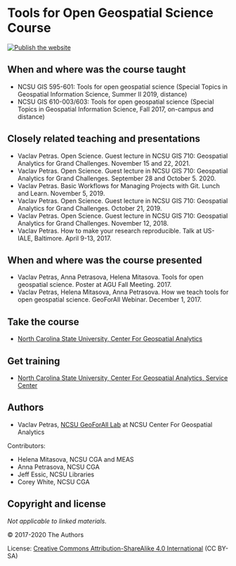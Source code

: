 # Tools for Open Geospatial Science Course

[![Publish the website](https://github.com/ncsu-geoforall-lab/open-science-course/workflows/Publish%20the%20website/badge.svg?branch=main)](https://github.com/ncsu-geoforall-lab/open-science-course/actions?query=workflow%3A%22Publish+the+website%22)

## When and where was the course taught

* NCSU GIS 595-601: Tools for open geospatial science (Special Topics in Geospatial Information Science, Summer II 2019, distance)
* NCSU GIS 610-003/603: Tools for open geospatial science (Special Topics in Geospatial Information Science, Fall 2017, on-campus and distance)

## Closely related teaching and presentations

* Vaclav Petras. Open Science. Guest lecture in NCSU GIS 710: Geospatial Analytics for Grand Challenges. November 15 and 22, 2021.
* Vaclav Petras. Open Science. Guest lecture in NCSU GIS 710: Geospatial Analytics for Grand Challenges. September 28 and October 5. 2020.
* Vaclav Petras. Basic Workflows for Managing Projects with Git. Lunch and Learn. November 5, 2019.
* Vaclav Petras. Open Science. Guest lecture in NCSU GIS 710: Geospatial Analytics for Grand Challenges. October 21, 2019.
* Vaclav Petras. Open Science. Guest lecture in NCSU GIS 710: Geospatial Analytics for Grand Challenges. November 12, 2018.
* Vaclav Petras. How to make your research reproducible. Talk at US-IALE, Baltimore. April 9-13, 2017.

## When and where was the course presented

* Vaclav Petras, Anna Petrasova, Helena Mitasova. Tools for open geospatial science. Poster at AGU Fall Meeting. 2017.
* Vaclav Petras, Helena Mitasova, Anna Petrasova. How we teach tools for open geospatial science. GeoForAll Webinar. December 1, 2017.

## Take the course

* [North Carolina State University, Center For Geospatial Analytics](https://geospatial.ncsu.edu/academics/)

## Get training

* [North Carolina State University, Center For Geospatial Analytics, Service Center](https://geospatial.ncsu.edu/engage/service-center/)

## Authors

* Vaclav Petras, [NCSU GeoForAll Lab](http://geospatial.ncsu.edu/geoforall) at NCSU Center For Geospatial Analytics

Contributors:

* Helena Mitasova, NCSU CGA and MEAS
* Anna Petrasova, NCSU CGA
* Jeff Essic, NCSU Libraries
* Corey White, NCSU CGA

## Copyright and license

*Not applicable to linked materials.*

&copy; 2017-2020 The Authors

License:
[Creative Commons Attribution-ShareAlike 4.0 International](https://creativecommons.org/licenses/by-sa/4.0/) (CC BY-SA)
